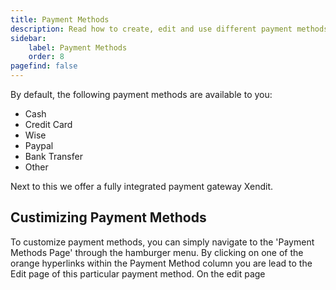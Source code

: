 ```yaml
---
title: Payment Methods
description: Read how to create, edit and use different payment methods.
sidebar:
    label: Payment Methods
    order: 8
pagefind: false
---
```


By default, the following payment methods are available to you:
- Cash
- Credit Card
- Wise
- Paypal
- Bank Transfer
- Other

Next to this we offer a fully integrated payment gateway Xendit. 

## Custimizing Payment Methods
To customize payment methods, you can simply navigate to the 'Payment Methods Page' through the hamburger menu. 
By clicking on one of the orange hyperlinks within the Payment Method column you are lead to the Edit page of this particular payment method. 
On the edit page 
